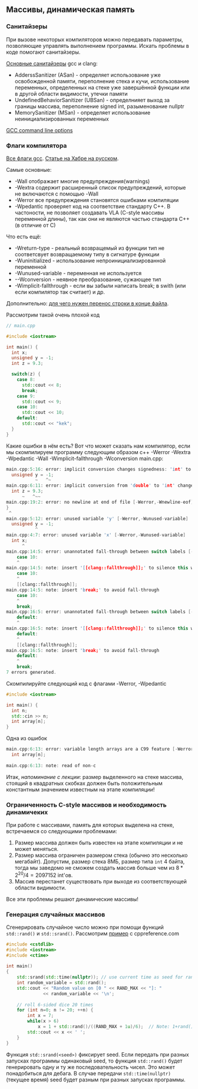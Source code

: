 ## Массивы, динамическая память

### Санитайзеры

При вызове некоторых компиляторов можно передавать параметры, позволяющие управлять выполнением программы. 
Искать проблемы в коде помогают санитайзеры. 

[Основные санитайзеры](https://github.com/google/sanitizers/wiki/MemorySanitizer) gcc и clang:
 - AdderssSanitizer (ASan) - определяет использование уже освобожденной памяти, переполнение стека и кучи, использование переменных, определенных на стеке уже завершённой функции или в другой области видимости, утечки памяти
 - UndefinedBehaviorSanitizer (UBSan) - определнияет выход за границы массива, переполнение signed int, разыменование nullptr
 - MemorySanitizer (MSan) - определяет использование неинициализированных переменных

[GCC command line options](https://gcc.gnu.org/onlinedocs/gcc/Instrumentation-Options.html)

### Флаги компилятора

[Все флаги gcc](https://gcc.gnu.org/onlinedocs/gcc/Warning-Options.html). [Cтатье на Хабре на русском](https://habr.com/en/post/490850/).

Самые основные:

- -Wall отображает многие предупреждения(warnings)
- -Wextra содержит расширенный список предупреждений, которые не включаются с помощью -Wall
- -Werror все предупреждения становятся ошибками компиляции
- -Wpedantic проверяет код на соответствие стандарту C++. В частоности, не позволяет создавать VLA (C-style массивы переменной длины), так как они не являются частью стандарта C++ (в отличие от C)

Что есть ещё:
- -Wreturn-type - реальный возвращемый из функции тип не соответсвует возвращаемому типу в сигнатуре функции
- -Wuninitialized - использование непроинициализированной переменной
- -Wunused-variable - переменная не используется
- --Wconversion - неявное преобразование, сужающее тип
- -Wimplicit-fallthrough - если вы забыли написать break; в swith (или если компилятор так считает) и др.

Дополнительно: [для чего нужен перенос строки в конце файла](https://semakin.dev/2020/05/no_newline_at_end_of_file/).

Рассмотрим такой очень плохой код
```C++
// main.cpp

#include <iostream>

int main() {
  int x;
  unsigned y = -1;
  int z = 9.3;

  switch(z) {
    case 8:
      std::cout << 8;
      break;
    case 9:
      std::cout << 9;
    case 10:
      std::cout << 10;
    default:
      std::cout << "kek";
  }
}
```
Какие ошибки в нём есть? Вот что может сказать нам компилятор, если мы скомпилируем программу следующим образом
c++ -Werror -Wextra -Wpedantic -Wall  -Wimplicit-fallthrough -Wconversion main.cpp:
```C++
main.cpp:5:16: error: implicit conversion changes signedness: 'int' to 'unsigned int' [-Werror,-Wsign-conversion]
  unsigned y = -1;
           ~   ^~
main.cpp:6:11: error: implicit conversion from 'double' to 'int' changes value from 9.300000000000001 to 9 [-Werror,-Wliteral-conversion]
  int z = 9.3;
      ~   ^~~
main.cpp:19:2: error: no newline at end of file [-Werror,-Wnewline-eof]
}
 ^
main.cpp:5:12: error: unused variable 'y' [-Werror,-Wunused-variable]
  unsigned y = -1;
           ^
main.cpp:4:7: error: unused variable 'x' [-Werror,-Wunused-variable]
  int x;
      ^
main.cpp:14:5: error: unannotated fall-through between switch labels [-Werror,-Wimplicit-fallthrough]
    case 10:
    ^
main.cpp:14:5: note: insert '[[clang::fallthrough]];' to silence this warning
    case 10:
    ^
    [[clang::fallthrough]]; 
main.cpp:14:5: note: insert 'break;' to avoid fall-through
    case 10:
    ^
    break; 
main.cpp:16:5: error: unannotated fall-through between switch labels [-Werror,-Wimplicit-fallthrough]
    default:
    ^
main.cpp:16:5: note: insert '[[clang::fallthrough]];' to silence this warning
    default:
    ^
    [[clang::fallthrough]]; 
main.cpp:16:5: note: insert 'break;' to avoid fall-through
    default:
    ^
    break; 
7 errors generated.
```
Скомпилируйте следующий код с флагами -Werror, -Wpedantic 
```C++
#include <iostream>

int main() {
  int n;
  std::cin >> n;
  int array[n];
}
```

Одна из ошибок
```C++
main.cpp:6:13: error: variable length arrays are a C99 feature [-Werror,-Wvla-extension]
  int array[n];
            ^
main.cpp:6:13: note: read of non-c
```

Итак, *напоминание с лекции*: размер выделенного на стеке массива, стоящий в квадратных скобках должен быть положительным
константным значением известным на этапе компиляции!

### Ограниченность C-style массивов и необходимость динамичеких

При работе с массивами, память для которых выделена на стеке, встречаемся со следующими проблемами:
1. Размер массива должен быть известен на этапе компиляции и не может меняться.
2. Размер массива ограничен размером стека (обычно это несколько мегабайт). Допустим, размер стека 8МБ, размер типа `int` 4 байта, тогда мы заведомо не сможем создать массив больше чем из $8 * 2^{20} / 4 = 2097152$ int'ов.
3. Массив перестанет существовать при выходе из соответствующей области видимости.

Все эти проблемы решают динамические массивы!

### Генерация случайных массивов

Сгенерировать случайное число можно при помощи функций `std::rand()` и `std::srand()`. Рассмотрим [пример](https://en.cppreference.com/w/cpp/numeric/random/rand) с cppreference.com

```C++
#include <cstdlib>
#include <iostream>
#include <ctime>
 
int main() 
{
    std::srand(std::time(nullptr)); // use current time as seed for random generator
    int random_variable = std::rand();
    std::cout << "Random value on [0 " << RAND_MAX << "]: " 
              << random_variable << '\n';
 
    // roll 6-sided dice 20 times
    for (int n=0; n != 20; ++n) {
        int x = 7;
        while(x > 6) 
            x = 1 + std::rand()/((RAND_MAX + 1u)/6);  // Note: 1+rand()%6 is biased
        std::cout << x << ' ';
    }
}
```

Функция `std::srand(<seed>)` фиксирует seed. Если передать при разных запусках программы одинаковый seed,
то функция `std::rand()` будет генерировать одну и ту же последовательность чисел. Это может понадобиться для дебага. В случае передачи  `std::time(nullptr)`(текущее время) seed будет разным при разных запусках программы.

